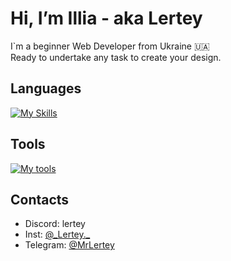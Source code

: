 # Hi, I’m Illia - aka Lertey
I`m a beginner Web Developer from Ukraine 🇺🇦<br>
Ready to undertake any task to create your design. 

## Languages<br>
[![My Skills](https://skillicons.dev/icons?i=html,css,js,php,bootstrap)](https://skillicons.dev)

## Tools<br>
[![My tools](https://skillicons.dev/icons?i=linux,vscode,cloudflare,nginx,bash,figma,git,netlify)](https://skillicons.dev)

## Contacts<br>
- Discord: lertey
- Inst: [@\_Lertey._](https://www.instagram.com/_lertey._/)
- Telegram: [@MrLertey](https://t.me/MrLertey)
